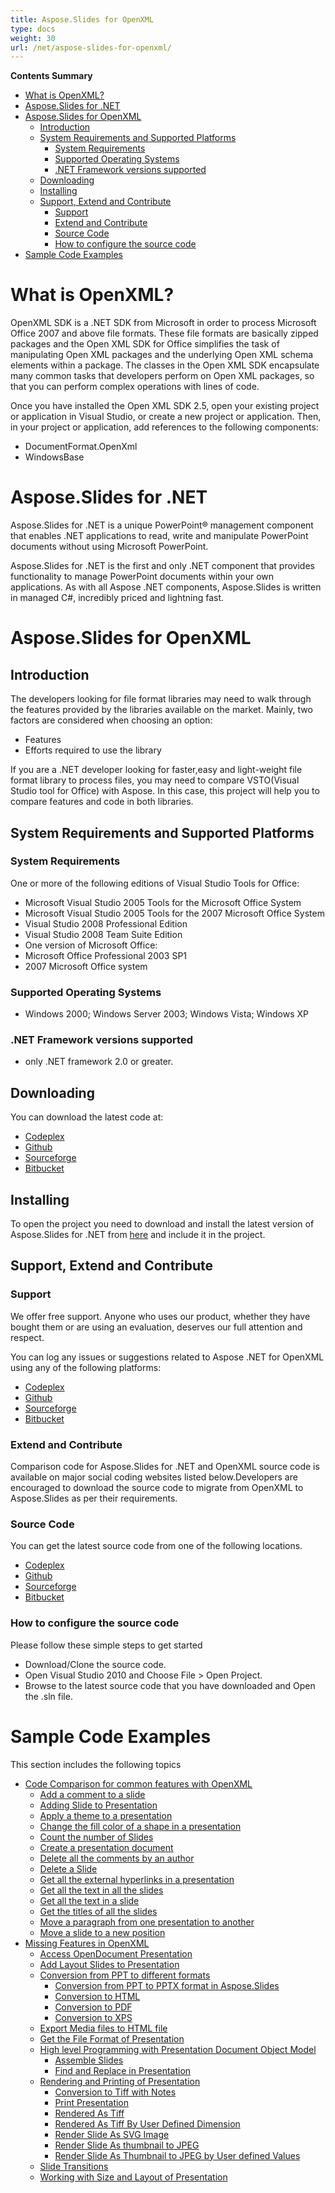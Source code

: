 ```yaml
---
title: Aspose.Slides for OpenXML
type: docs
weight: 30
url: /net/aspose-slides-for-openxml/
---
```


**Contents Summary**

- [What is OpenXML?](#Aspose.SlidesforOpenXML-WhatisOpenXML?)
- [Aspose.Slides for .NET](#Aspose.SlidesforOpenXML-Aspose.Slidesfor.NET)
- [Aspose.Slides for OpenXML](#Aspose.SlidesforOpenXML-Aspose.SlidesforOpenXML) 
  - [Introduction](#Aspose.SlidesforOpenXML-Introduction)
  - [System Requirements and Supported Platforms](#Aspose.SlidesforOpenXML-SystemRequirementsandSupportedPlatforms) 
    - [System Requirements](#Aspose.SlidesforOpenXML-SystemRequirements)
    - [Supported Operating Systems](#Aspose.SlidesforOpenXML-SupportedOperatingSystems)
    - [.NET Framework versions supported](#Aspose.SlidesforOpenXML-.NETFrameworkversionssupported)
  - [Downloading](#Aspose.SlidesforOpenXML-Downloading)
  - [Installing](#Aspose.SlidesforOpenXML-Installing)
  - [Support, Extend and Contribute](#Aspose.SlidesforOpenXML-Support,ExtendandContribute) 
    - [Support](#Aspose.SlidesforOpenXML-Support)
    - [Extend and Contribute](#Aspose.SlidesforOpenXML-ExtendandContribute)
    - [Source Code](#Aspose.SlidesforOpenXML-SourceCode)
    - [How to configure the source code](#Aspose.SlidesforOpenXML-Howtoconfigurethesourcecode)
- [Sample Code Examples](#Aspose.SlidesforOpenXML-SampleCodeExamples)
# **What is OpenXML?**
OpenXML SDK is a .NET SDK from Microsoft in order to process Microsoft Office 2007 and above file formats. These file formats are basically zipped packages and the Open XML SDK for Office simplifies the task of manipulating Open XML packages and the underlying Open XML schema elements within a package. The classes in the Open XML SDK encapsulate many common tasks that developers perform on Open XML packages, so that you can perform complex operations with lines of code.

Once you have installed the Open XML SDK 2.5, open your existing project or application in Visual Studio, or create a new project or application. Then, in your project or application, add references to the following components:

- DocumentFormat.OpenXml
- WindowsBase
# **Aspose.Slides for .NET**
Aspose.Slides for .NET is a unique PowerPoint® management component that enables .NET applications to read, write and manipulate PowerPoint documents without using Microsoft PowerPoint.

Aspose.Slides for .NET is the first and only .NET component that provides functionality to manage PowerPoint documents within your own applications. As with all Aspose .NET components, Aspose.Slides is written in managed C#, incredibly priced and lightning fast.
# **Aspose.Slides for OpenXML**
## **Introduction**
The developers looking for file format libraries may need to walk through the features provided by the libraries available on the market. Mainly, two factors are considered when choosing an option:

- Features
- Efforts required to use the library

If you are a .NET developer looking for faster,easy and light-weight file format library to process files, you may need to compare VSTO(Visual Studio tool for Office) with Aspose. In this case, this project will help you to compare features and code in both libraries.
## **System Requirements and Supported Platforms**
### **System Requirements**
One or more of the following editions of Visual Studio Tools for Office:

- Microsoft Visual Studio 2005 Tools for the Microsoft Office System
- Microsoft Visual Studio 2005 Tools for the 2007 Microsoft Office System
- Visual Studio 2008 Professional Edition
- Visual Studio 2008 Team Suite Edition
- One version of Microsoft Office:
- Microsoft Office Professional 2003 SP1
- 2007 Microsoft Office system
### **Supported Operating Systems**
- Windows 2000; Windows Server 2003; Windows Vista; Windows XP
### **.NET Framework versions supported**
- only .NET framework 2.0 or greater.
## **Downloading**
You can download the latest code at:

- [Codeplex](http://goo.gl/x6gdD4)
- [Github](http://goo.gl/sZsbbu)
- [Sourceforge](http://goo.gl/AWc3J3)
- [Bitbucket](http://goo.gl/8B9p3b)
## **Installing**
To open the project you need to download and install the latest version of Aspose.Slides for .NET from [here](http://www.aspose.com/.net/powerpoint-component.aspx) and include it in the project.
## **Support, Extend and Contribute**
### **Support**
We offer free support. Anyone who uses our product, whether they have bought them or are using an evaluation, deserves our full attention and respect.

You can log any issues or suggestions related to Aspose .NET for OpenXML using any of the following platforms:

- [Codeplex](http://goo.gl/LD4ZPz)
- [Github](http://goo.gl/UHkCJe)
- [Sourceforge](http://goo.gl/f8zdLU)
- [Bitbucket](http://goo.gl/1Eo1DQ)
### **Extend and Contribute**
Comparison code for Aspose.Slides for .NET and OpenXML source code is available on major social coding websites listed below.Developers are encouraged to download the source code to migrate from OpenXML to Aspose.Slides as per their requirements.
### **Source Code**
You can get the latest source code from one of the following locations.

- [Codeplex](https://goo.gl/SB7Hjv)
- [Github](https://goo.gl/gN0nf2)
- [Sourceforge](https://goo.gl/noku6v)
- [Bitbucket](https://goo.gl/T83r2D)
### **How to configure the source code**
Please follow these simple steps to get started

- Download/Clone the source code.
- Open Visual Studio 2010 and Choose File > Open Project.
- Browse to the latest source code that you have downloaded and Open the .sln file.
# **Sample Code Examples**
This section includes the following topics

- [Code Comparison for common features with OpenXML](/slides/net/code-comparison-for-common-features-with-openxml/)
  - [Add a comment to a slide](/slides/net/add-a-comment-to-a-slide/)
  - [Adding Slide to Presentation](/slides/net/adding-slide-to-presentation/)
  - [Apply a theme to a presentation](/slides/net/apply-a-theme-to-a-presentation/)
  - [Change the fill color of a shape in a presentation](/slides/net/change-the-fill-color-of-a-shape-in-a-presentation/)
  - [Count the number of Slides](/slides/net/count-the-number-of-slides/)
  - [Create a presentation document](/slides/net/create-a-presentation-document/)
  - [Delete all the comments by an author](/slides/net/delete-all-the-comments-by-an-author/)
  - [Delete a Slide](/slides/net/delete-a-slide/)
  - [Get all the external hyperlinks in a presentation](/slides/net/get-all-the-external-hyperlinks-in-a-presentation/)
  - [Get all the text in all the slides](/slides/net/get-all-the-text-in-all-the-slides/)
  - [Get all the text in a slide](/slides/net/get-all-the-text-in-a-slide/)
  - [Get the titles of all the slides](/slides/net/get-the-titles-of-all-the-slides/)
  - [Move a paragraph from one presentation to another](/slides/net/move-a-paragraph-from-one-presentation-to-another/)
  - [Move a slide to a new position](/slides/net/move-a-slide-to-a-new-position/)
- [Missing Features in OpenXML](/slides/net/missing-features-in-openxml/)
  - [Access OpenDocument Presentation](/slides/net/access-opendocument-presentation/)
  - [Add Layout Slides to Presentation](/slides/net/add-layout-slides-to-presentation/)
  - [Conversion from PPT to different formats](/slides/net/conversion-from-ppt-to-different-formats/)
    - [Conversion from PPT to PPTX format in Aspose.Slides](/slides/net/conversion-from-ppt-to-pptx-format-in-aspose-slides/)
    - [Conversion to HTML](/slides/net/conversion-to/)
    - [Conversion to PDF](/slides/net/conversion-to-pdf/)
    - [Conversion to XPS](/slides/net/conversion-to-xps/)
  - [Export Media files to HTML file](/slides/net/export-media-files-to-file/)
  - [Get the File Format of Presentation](/slides/net/get-the-file-format-of-presentation/)
  - [High level Programming with Presentation Document Object Model](/slides/net/high-level-programming-with-presentation-document-object-model/)
    - [Assemble Slides](/slides/net/assemble-slides/)
    - [Find and Replace in Presentation](/slides/net/find-and-replace-in-presentation/)
  - [Rendering and Printing of Presentation](/slides/net/rendering-and-printing-of-presentation/)
    - [Conversion to Tiff with Notes](/slides/net/conversion-to-tiff-with-notes/)
    - [Print Presentation](/slides/net/print-presentation/)
    - [Rendered As Tiff](/slides/net/rendered-as-tiff/)
    - [Rendered As Tiff By User Defined Dimension](/slides/net/rendered-as-tiff-by-user-defined-dimension/)
    - [Render Slide As SVG Image](/slides/net/render-slide-as-svg-image/)
    - [Render Slide As thumbnail to JPEG](/slides/net/render-slide-as-thumbnail-to-jpeg/)
    - [Render Slide As Thumbnail to JPEG by User defined Values](/slides/net/render-slide-as-thumbnail-to-jpeg-by-user-defined-values/)
  - [Slide Transitions](/slides/net/slide-transitions/)
  - [Working with Size and Layout of Presentation](/slides/net/working-with-size-and-layout-of-presentation/)

